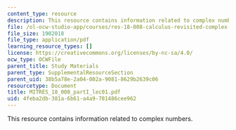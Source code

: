 ```yaml
---
content_type: resource
description: This resource contains information related to complex numbers.
file: /ol-ocw-studio-app/courses/res-18-008-calculus-revisited-complex-variables-differential-equations-and-linear-algebra-fall-2011/4feba2db381a6b61a4a9781486cee962_MITRES_18_008_partI_lec01.pdf
file_size: 1902018
file_type: application/pdf
learning_resource_types: []
license: https://creativecommons.org/licenses/by-nc-sa/4.0/
ocw_type: OCWFile
parent_title: Study Materials
parent_type: SupplementalResourceSection
parent_uid: 38b5a78e-2a04-002a-9081-8629b2639c06
resourcetype: Document
title: MITRES_18_008_partI_lec01.pdf
uid: 4feba2db-381a-6b61-a4a9-781486cee962
---
```

This resource contains information related to complex numbers.